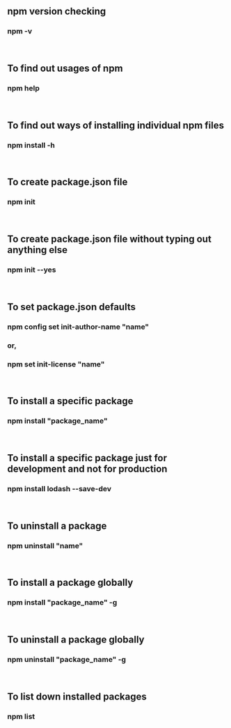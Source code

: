 ## npm version checking
### npm -v

<br>

## To find out usages of npm
### npm help

<br> 

## To find out ways of installing individual npm files
### npm install -h

<br>

## To create package.json file
### npm init

<br>

## To create package.json file without typing out anything else
### npm init --yes

<br>

## To set package.json defaults
### npm config set init-author-name "name"
### or,
### npm set init-license "name"

<br>

## To install a specific package
### npm install "package_name"

<br> 

## To install a specific package just for development and not for production
### npm install lodash --save-dev

<br>

## To uninstall a package
### npm uninstall "name"

<br>

## To install a package globally
### npm install "package_name" -g

<br>

## To uninstall a package globally
### npm uninstall "package_name" -g

<br>

## To list down installed packages
### npm list

<br>















